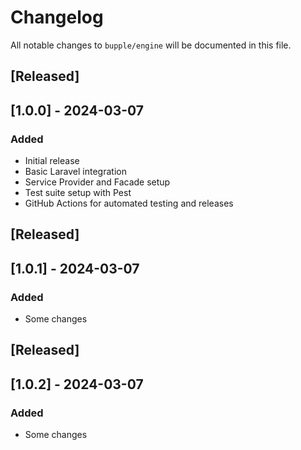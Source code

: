 # Changelog

All notable changes to `bupple/engine` will be documented in this file.

## [Released]

## [1.0.0] - 2024-03-07

### Added
- Initial release
- Basic Laravel integration
- Service Provider and Facade setup
- Test suite setup with Pest
- GitHub Actions for automated testing and releases 

## [Released]

## [1.0.1] - 2024-03-07

### Added
- Some changes

## [Released]

## [1.0.2] - 2024-03-07

### Added
- Some changes